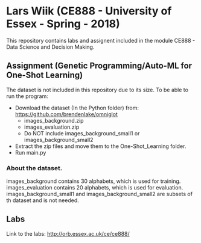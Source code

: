 # Lars Wiik (CE888 - University of Essex - Spring - 2018)

This repository contains labs and assignent included in the module CE888 - Data Science and Decision Making.

## Assignment (Genetic Programming/Auto-ML for One-Shot Learning)

The dataset is not included in this repository due to its size.
To be able to run the program:
- Download the dataset (In the Python folder) from: https://github.com/brendenlake/omniglot
    - images_background.zip
    - images_evaluation.zip
    - Do NOT include images_background_small1 or images_background_small2
- Extract the zip files and move them to the One-Shot_Learning folder.
- Run main.py

### About the dataset.
images_background contains 30 alphabets, which is used for training.
images_evaluation contains 20 alphabets, which is used for evaluation.
images_background_small1 and images_background_small2 are subsets of th dataset and is not needed.

## Labs

Link to the labs: http://orb.essex.ac.uk/ce/ce888/


